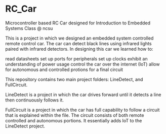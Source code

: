 # RC_Car
Microcontroller based RC Car designed for Introduction to Embedded Systems Class @ ncsu

This is a project in which we designed an embedded system controlled remote control car. The car can detect black lines using infrared lights paired with infrared detectors. In designing this car we learned how to:

  read datasheets
  set up ports for peripherals
  set up clocks
  exhibit an understanding of power usage
  control the car over the internet (IoT)
  allow for autonomous and controlled protions for a final circuit


This repository contains two main project folders: LineDetect, and FullCircuit.

LineDetect is a project in which the car drives forward until it detects a line then continuously follows it.

FullCircuit is a project in which the car has full capability to follow a circuit that is explained within the file. The circuit consists of both remote controlled and autonomous portions. It essentially adds IoT to the LineDetect project.
